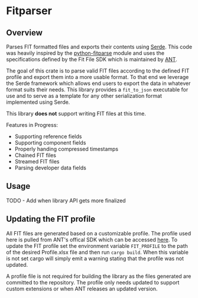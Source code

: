 # Fitparser

## Overview

Parses FIT formatted files and exports their contents using
[Serde](https://github.com/serde-rs/serde). This code was heavily
inspired by the
[python-fitparse](https://github.com/dtcooper/python-fitparse) module
and uses the specifications defined by the Fit File SDK which is
maintained by [ANT](thisisant.com).

The goal of this crate is to parse valid FIT files according to the
defined FIT profile and export them into a more usable format. To that
end we leverage the Serde framework which allows end users to export the
data in whatever format suits their needs. This library provides a
`fit_to_json` executable for use and to serve as a template for any
other serialization format implemented using Serde.

This library **does not** support writing FIT files at this time.

Features in Progress:
 * Supporting reference fields
 * Supporting component fields
 * Properly handing compressed timestamps
 * Chained FIT files
 * Streamed FIT files
 * Parsing developer data fields

## Usage

TODO - Add when library API gets more finalized

## Updating the FIT profile

All FIT files are generated based on a customizable profile. The profile
used here is pulled from ANT's offical SDK which can be accessed
[here](https://www.thisisant.com/developer/resources/downloads/). To
update the FIT profile set the environment variable `FIT_PROFILE` to the
path of the desired Profile.xlsx file and then run `cargo build`. When
this variable is not set cargo will simply emit a warning stating that
the profile was not updated.

A profile file is not required for building the library as the files
generated are committed to the repository. The profile only needs
updated to support custom extensions or when ANT releases an updated
version.
